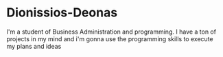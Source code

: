 # Dionissios-Deonas
I'm a student of Business Administration and programming. I have a ton of projects in my mind and i'm gonna use the programming skills to execute my plans and ideas 
